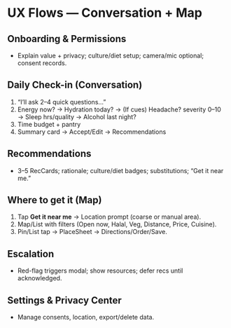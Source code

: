 # UX Flows — Conversation + Map

## Onboarding & Permissions
- Explain value + privacy; culture/diet setup; camera/mic optional; consent records.

## Daily Check-in (Conversation)
1. “I’ll ask 2–4 quick questions…”
2. Energy now? → Hydration today? → (If cues) Headache? severity 0–10 → Sleep hrs/quality → Alcohol last night?
3. Time budget + pantry
4. Summary card → Accept/Edit → Recommendations

## Recommendations
- 3–5 RecCards; rationale; culture/diet badges; substitutions; “Get it near me.”

## Where to get it (Map)
1. Tap **Get it near me** → Location prompt (coarse or manual area).
2. Map/List with filters (Open now, Halal, Veg, Distance, Price, Cuisine).
3. Pin/List tap → PlaceSheet → Directions/Order/Save.

## Escalation
- Red-flag triggers modal; show resources; defer recs until acknowledged.

## Settings & Privacy Center
- Manage consents, location, export/delete data.
